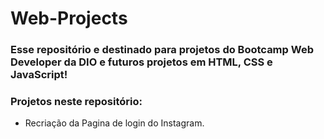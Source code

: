 # Web-Projects 
### Esse repositório e destinado para projetos do Bootcamp Web Developer da DIO e futuros projetos em HTML, CSS e JavaScript!
### Projetos neste repositório:
 - Recriação da Pagina de login do Instagram.
